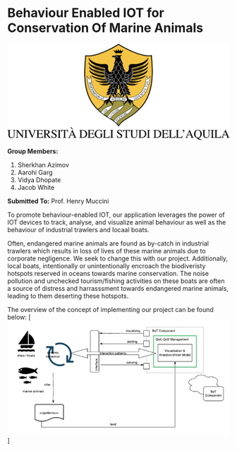 # Behaviour Enabled IOT for Conservation Of Marine Animals

![logo](/assets/univaqlogo.png)

**Group Members:**
1. Sherkhan Azimov
2. Aarohi Garg
3. Vidya Dhopate
4. Jacob White

**Submitted To:**
Prof. Henry Muccini


To promote behaviour-enabled IOT, our application leverages the power of IOT devices to track, analyse, and visualize animal behaviour as well as the behaviour of industrial trawlers and locaal boats.

Often, endangered marine animals are found as by-catch in industrial trawlers which results in loss of lives of these marine animals due to corporate negligence. We seek to change this with our project. Additionally, local boats, intentionally or unintentionally encroach the biodiveristy hotspots reserved in oceans towards marine conservation. The noise pollution and unchecked tourism/fishing activities on these boats are often a source of distress and harrasssment towards endangered marine animals, leading to them deserting these hotspots.


The overview of the concept of implementing our project can be found below:
[![conceptual architecture](/assets/concept.jpg)]

